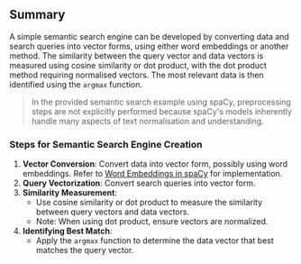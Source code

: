 ## Summary

A simple semantic search engine can be developed by converting data and search queries into vector forms, using either word embeddings or another method. The similarity between the query vector and data vectors is measured using cosine similarity or dot product, with the dot product method requiring normalised vectors. The most relevant data is then identified using the `argmax` function.

> In the provided semantic search example using spaCy, preprocessing steps are not explicitly performed because spaCy's models inherently handle many aspects of text normalisation and understanding.

### Steps for Semantic Search Engine Creation

1. **Vector Conversion**: Convert data into vector form, possibly using word embeddings. Refer to [Word Embeddings in spaCy](https://chat.openai.com/g/g-CDjGiCqI2-notes-gpt/c/Word%20Embeddings%20in%20spaCy) for implementation.
2. **Query Vectorization**: Convert search queries into vector form.
3. **Similarity Measurement**:
    - Use cosine similarity or dot product to measure the similarity between query vectors and data vectors.
    - Note: When using dot product, ensure vectors are normalized.
4. **Identifying Best Match**:
    - Apply the `argmax` function to determine the data vector that best matches the query vector.


